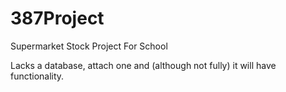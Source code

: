 # 387Project
Supermarket Stock Project For School 

Lacks a database, attach one and (although not fully) it will have functionality.
